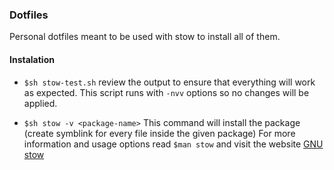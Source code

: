 ### Dotfiles
Personal dotfiles meant to be used with stow to install all of them.
#### Instalation
* `$sh stow-test.sh`
review the output to ensure that everything will work as expected. This script runs with `-nvv` options so no changes will be applied.

* `$sh stow -v <package-name>`
This command will install the package (create symblink for every file inside the given package)
For more information and usage options read `$man stow` and visit the website [GNU stow](https://www.gnu.org/software/stow/)
